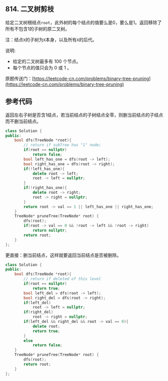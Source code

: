 ## 814. 二叉树剪枝

给定二叉树根结点`root`，此外树的每个结点的值要么是0，要么是1。返回移除了所有不包含1的子树的原二叉树。

注：结点`X`的子树为`X`本身，以及所有`X`的后代。

说明:

+ 给定的二叉树最多有 100 个节点。
+ 每个节点的值只会为 0 或 1 。

原题传送门：[https://leetcode-cn.com/problems/binary-tree-pruning](https://leetcode-cn.com/problems/binary-tree-pruning)

## 参考代码

返回左右子树是否含1结点，若当前结点的子树结点全零，则删当前结点的子结点而不删当前结点。

``` c++
class Solution {
public:
    bool dfs(TreeNode *root){
        // return if subTree has "1" node;
        if(root == nullptr)
            return false;
        bool left_has_one = dfs(root -> left);
        bool right_has_one = dfs(root -> right);
        if(!left_has_one){
            delete root -> left;
            root -> left = nullptr;
        }
        if(!right_has_one){
            delete root -> right;
            root -> right = nullptr;
        }
        return root -> val == 1 || left_has_one || right_has_one;
    }
    TreeNode* pruneTree(TreeNode* root) {
        dfs(root);
        if(root -> val == 0 && !root -> left && !root -> right)
            return nullptr;
        return root;
    }
};
```

更直接：删当前结点，这样就要返回当前结点是否被删除。

``` c++
class Solution {
public:
    bool dfs(TreeNode *root){
        // return if deleted of this level
        if(root == nullptr)
            return true;
        bool left_del = dfs(root -> left);
        bool right_del = dfs(root -> right);
        if(left_del)
            root -> left = nullptr;
        if(right_del)
            root -> right = nullptr;
        if(left_del && right_del && root -> val == 0){
            delete root;
            return true;
        }
        else
            return false;
    }
    TreeNode* pruneTree(TreeNode* root) {
        dfs(root);
        return root;
    }
};
```
